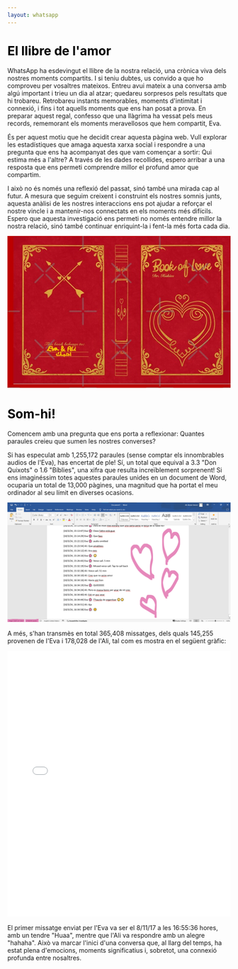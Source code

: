 ```yaml
---
layout: whatsapp
---
```


# <span style="color: #000000;">El llibre de l'amor</span>
<div>
<p>
WhatsApp ha esdevingut el llibre de la nostra relació, una crònica viva dels nostres moments compartits. I si teniu dubtes, us convido a que ho comproveu per vosaltres mateixos. Entreu avui mateix a una conversa amb algú important i trieu un dia al atzar; quedareu sorpresos pels resultats que hi trobareu. Retrobareu instants memorables, moments d'intimitat i connexió, i fins i tot aquells moments que ens han posat a prova. En preparar aquest regal, confesso que una llàgrima ha vessat pels meus records, rememorant els moments meravellosos que hem compartit, Eva.
</p>
<p>
És per aquest motiu que he decidit crear aquesta pàgina web. Vull explorar les estadístiques que amaga aquesta xarxa social i respondre a una pregunta que ens ha acompanyat des que vam començar a sortir: Qui estima més a l'altre? A través de les dades recollides, espero arribar a una resposta que ens permeti comprendre millor el profund amor que compartim.
</p>
<p>
I això no és només una reflexió del passat, sinó també una mirada cap al futur. A mesura que seguim creixent i construint els nostres somnis junts, aquesta anàlisi de les nostres interaccions ens pot ajudar a reforçar el nostre vincle i a mantenir-nos connectats en els moments més difícils. Espero que aquesta investigació ens permeti no només entendre millor la nostra relació, sinó també continuar enriquint-la i fent-la més forta cada dia.
</p>
<p>
</p>
</div>

<div style="text-align: center;">
  <img src="assets/img/Book of Love.jpg" alt="Grouping is an important step to make things simpler">
</div>




# <span style="color: #000000;">Som-hi!</span>

<div>
<p>
Comencem amb una pregunta que ens porta a reflexionar: Quantes paraules creieu que sumen les nostres converses?
</p>
<p>
Si has especulat amb 1,255,172 paraules (sense comptar els innombrables audios de l'Eva), has encertat de ple! Sí, un total que equival a 3.3 "Don Quixots" o 1.6 "Bíblies", una xifra que resulta increïblement sorprenent! Si ens imaginéssim totes aquestes paraules unides en un document de Word, ocuparia un total de 13,000 pàgines, una magnitud que ha portat el meu ordinador al seu límit en diverses ocasions.
</p>
<p>
</p>
<div style="text-align: center;">
  <img src="assets/img/Words_chat_ninos.png" alt="Grouping is an important step to make things simpler">
</div>
<p>
</p>
<p>
A més, s'han transmès en total 365,408 missatges, dels quals 145,255 provenen de l'Eva i 178,028 de l'Ali, tal com es mostra en el següent gràfic:
<div style="text-align: center; margin: 0 auto;">
  <!-- Replace the following line with your actual graph code -->
  <iframe src="assets/plots/Messages_Words.html" style="width: 100%; height: 600px; border: none;"></iframe>
</div>
</p>
<p>
El primer missatge enviat per l'Eva va ser el 8/11/17 a les 16:55:36 hores, amb un tendre "Huaa", mentre que l'Ali va respondre amb un alegre "hahaha". Això va marcar l'inici d'una conversa que, al llarg del temps, ha estat plena d'emocions, moments significatius i, sobretot, una connexió profunda entre nosaltres.
</p>
<p>
</p>
</div>

